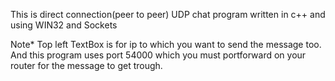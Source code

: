This is direct connection(peer to peer) UDP chat program written in c++ and using WIN32 and Sockets

Note*
Top left TextBox is for ip to which you want to send the message too.
And this program uses port 54000 which you must portforward on your router for the message to get trough.
